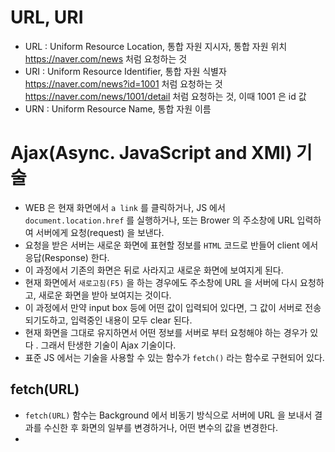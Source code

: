 # URL, URI

- URL : Uniform Resource Location, 통합 자원 지시자, 통합 자원 위치
  https://naver.com/news 처럼 요청하는 것
- URI : Uniform Resource Identifier, 통합 자원 식별자
  https://naver.com/news?id=1001 처럼 요청하는 것
  https://naver.com/news/1001/detail 처럼 요청하는 것, 이때 1001 은 id 값
- URN : Uniform Resource Name, 통합 자원 이름

# Ajax(Async. JavaScript and XMl) 기술

- WEB 은 현재 화면에서 `a link` 를 클릭하거나, JS 에서 `document.location.href` 를 실행하거나, 또는 Brower 의 주소창에 URL 입력하여 서버에게 요청(request) 을 보낸다.
- 요청을 받은 서버는 새로운 화면에 표현할 정보를 `HTML` 코드로 반들어 client 에서 응답(Response) 한다.
- 이 과정에서 기존의 화면은 뒤로 사라지고 새로운 화면에 보여지게 된다.
- 현재 화면에서 `새로고침(F5)` 을 하는 경우에도 주소창에 URL 을 서버에 다시 요청하고, 새로운 화면을 받아 보여지는 것이다.
- 이 과정에서 만약 input box 등에 어떤 값이 입력되어 있다면, 그 값이 서버로 전송되기도하고, 입력중인 내용이 모두 clear 된다.
- 현재 화면을 그대로 유지하면서 어떤 정보를 서버로 부터 요청해야 하는 경우가 있다 . 그래서 탄생한 기술이 Ajax 기술이다.
- 표준 JS 에서는 기술을 사용할 수 있는 함수가 `fetch()` 라는 함수로 구현되어 있다.

## fetch(URL)

- `fetch(URL)` 함수는 Background 에서 비동기 방식으로 서버에 URL 을 보내서 결과를 수신한 후 화면의 일부를 변경하거나, 어떤 변수의 값을 변경한다.
-
